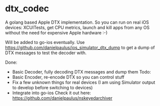 # dtx_codec
A golang based Apple DTX implementation. So you can run on real iOS devices: XCUITests, get CPU metrics, launch and kill apps from any OS without the need for expensive Apple hardware :-)

Will be added to go-ios eventually.
Use https://github.com/danielpaulus/ios_simulator_dtx_dump to get a dump of DTX messages to test the decoder with.

Done:
- Basic Decoder, fully decoding DTX messages and dump them
 Todo:
- Basic Encoder, re-encode DTX so you can control stuff
- Fix a few unknown things for real devices (I am using Simulator output to develop before switching to devices)
- Integrate into go-ios
Check it out here: https://github.com/danielpaulus/nskeyedarchiver
